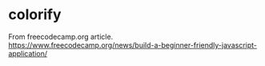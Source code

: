 # colorify
From freecodecamp.org article.
https://www.freecodecamp.org/news/build-a-beginner-friendly-javascript-application/
